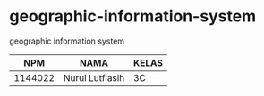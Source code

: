 # geographic-information-system
geographic information system

NPM | NAMA | KELAS |
---- | --- | -- |
1144022 | Nurul Lutfiasih | 3C |
